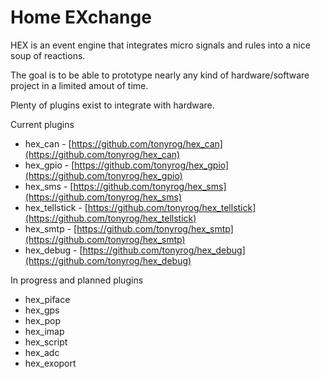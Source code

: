 Home EXchange
=============

HEX is an event engine that integrates micro signals and
rules into a nice soup of reactions.

The goal is to be able to prototype nearly any kind of
hardware/software project in a limited amout of time.

Plenty of plugins exist to integrate with hardware.

Current plugins

- hex_can - [https://github.com/tonyrog/hex_can](https://github.com/tonyrog/hex_can)
- hex_gpio - [https://github.com/tonyrog/hex_gpio](https://github.com/tonyrog/hex_gpio)
- hex_sms - [https://github.com/tonyrog/hex_sms](https://github.com/tonyrog/hex_sms)
- hex_tellstick - [https://github.com/tonyrog/hex_tellstick](https://github.com/tonyrog/hex_tellstick)
- hex_smtp - [https://github.com/tonyrog/hex_smtp](https://github.com/tonyrog/hex_smtp)
- hex_debug - [https://github.com/tonyrog/hex_debug](https://github.com/tonyrog/hex_debug)

In progress and planned plugins

- hex_piface
- hex_gps
- hex_pop
- hex_imap
- hex_script
- hex_adc
- hex_exoport
